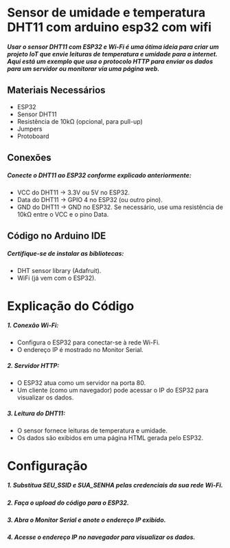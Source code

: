 # Sensor de umidade e temperatura DHT11 com arduino esp32 com wifi

##### Usar o sensor DHT11 com ESP32 e Wi-Fi é uma ótima ideia para criar um projeto IoT que envie leituras de temperatura e umidade para a internet. Aqui está um exemplo que usa o protocolo HTTP para enviar os dados para um servidor ou monitorar via uma página web.

## Materiais Necessários
* ESP32
* Sensor DHT11
* Resistência de 10kΩ (opcional, para pull-up)
* Jumpers
* Protoboard

## Conexões
##### Conecte o DHT11 ao ESP32 conforme explicado anteriormente:
* VCC do DHT11 → 3.3V ou 5V no ESP32.
* Data do DHT11 → GPIO 4 no ESP32 (ou outro pino).
* GND do DHT11 → GND no ESP32.
Se necessário, use uma resistência de 10kΩ entre o VCC e o pino Data.

## Código no Arduino IDE
##### Certifique-se de instalar as bibliotecas:
* DHT sensor library (Adafruit).
* WiFi (já vem com o ESP32).

# Explicação do Código
##### 1. Conexão Wi-Fi:
* Configura o ESP32 para conectar-se à rede Wi-Fi.
* O endereço IP é mostrado no Monitor Serial.

##### 2. Servidor HTTP:
* O ESP32 atua como um servidor na porta 80.
* Um cliente (como um navegador) pode acessar o IP do ESP32 para visualizar os dados.

##### 3. Leitura do DHT11:
* O sensor fornece leituras de temperatura e umidade.
* Os dados são exibidos em uma página HTML gerada pelo ESP32.

# Configuração
##### 1. Substitua SEU_SSID e SUA_SENHA pelas credenciais da sua rede Wi-Fi.
##### 2. Faça o upload do código para o ESP32.
##### 3. Abra o Monitor Serial e anote o endereço IP exibido.
##### 4. Acesse o endereço IP no navegador para visualizar os dados.
